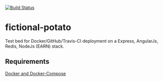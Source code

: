 [![Build Status](https://travis-ci.org/AquilaSagitta/fictional-potato.svg?branch=master)](https://travis-ci.org/AquilaSagitta/fictional-potato)

# fictional-potato
Test bed for Docker/GitHub/Travis-CI deployment on a Express, AngularJs, Redis, NodeJs (EARN) stack.

## Requirements
[Docker and Docker-Compose](https://docs.docker.com/compose/install/)
